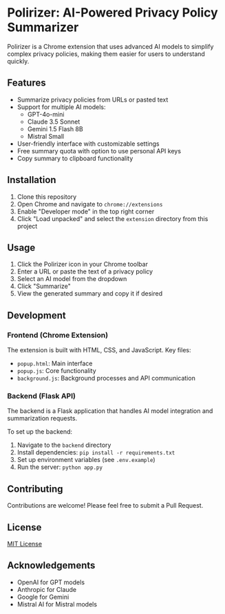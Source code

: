 # Polirizer: AI-Powered Privacy Policy Summarizer

Polirizer is a Chrome extension that uses advanced AI models to simplify complex privacy policies, making them easier for users to understand quickly.

## Features

- Summarize privacy policies from URLs or pasted text
- Support for multiple AI models:
  - GPT-4o-mini
  - Claude 3.5 Sonnet
  - Gemini 1.5 Flash 8B
  - Mistral Small
- User-friendly interface with customizable settings
- Free summary quota with option to use personal API keys
- Copy summary to clipboard functionality

## Installation

1. Clone this repository
2. Open Chrome and navigate to `chrome://extensions`
3. Enable "Developer mode" in the top right corner
4. Click "Load unpacked" and select the `extension` directory from this project

## Usage

1. Click the Polirizer icon in your Chrome toolbar
2. Enter a URL or paste the text of a privacy policy
3. Select an AI model from the dropdown
4. Click "Summarize"
5. View the generated summary and copy it if desired

## Development

### Frontend (Chrome Extension)

The extension is built with HTML, CSS, and JavaScript. Key files:

- `popup.html`: Main interface
- `popup.js`: Core functionality
- `background.js`: Background processes and API communication

### Backend (Flask API)

The backend is a Flask application that handles AI model integration and summarization requests.

To set up the backend:

1. Navigate to the `backend` directory
2. Install dependencies: `pip install -r requirements.txt`
3. Set up environment variables (see `.env.example`)
4. Run the server: `python app.py`

## Contributing

Contributions are welcome! Please feel free to submit a Pull Request.

## License

[MIT License](LICENSE)

## Acknowledgements

- OpenAI for GPT models
- Anthropic for Claude
- Google for Gemini
- Mistral AI for Mistral models
